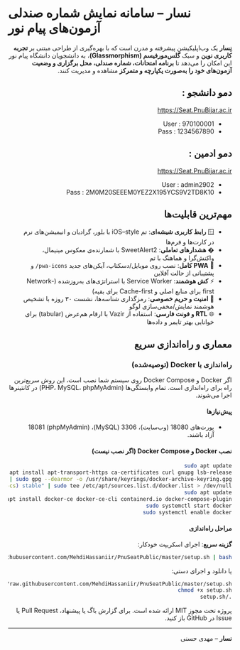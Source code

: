 # نسار – سامانه نمایش شماره صندلی آزمون‌های پیام نور

<div dir="rtl">

**نِسار** یک وب‌اپلیکیشن پیشرفته و مدرن است که با بهره‌گیری از طراحی مبتنی بر **تجربه کاربری نوین** و سبک **گلس‌مورفیسم (Glassmorphism)**، به دانشجویان دانشگاه پیام نور این امکان را می‌دهد تا **برنامه امتحانات، شماره صندلی، محل برگزاری و وضعیت آزمون‌های خود را به‌صورت یکپارچه و متمرکز** مشاهده و مدیریت کنند.

## دمو دانشجو :
https://Seat.PnuBijar.ac.ir

- User : 970100001
- Pass : 1234567890


## دمو ادمین :
https://Seat.PnuBijar.ac.ir

- User : admin2902
- Pass : 2M0M20SEEEM0YEZ2X195YCS9V2TD8K10

## مهم‌ترین قابلیت‌ها

- 🪟 **رابط کاربری شیشه‌ای**: تم iOS–style با بلور، گرادیان و انیمیشن‌های نرم در کارت‌ها و فرم‌ها
- � **هشدارهای تعاملی**: SweetAlert2 با شمارنده‌ی معکوس مینیمال، واکنش‌گرا و هماهنگ با تم
- 📱 **PWA کامل**: نصب روی موبایل/دسکتاپ، آیکن‌های جدید `pwa-icons/` و پشتیبانی از حالت آفلاین
- ⚡ **کش هوشمند**: Service Worker با استراتژی‌های به‌روزشده (Network-first برای منابع اصلی و Cache-first برای بقیه)
- 🔐 **امنیت و حریم خصوصی**: رمزگذاری شناسه‌ها، نشست ۳۰ روزه با تشخیص هوشمند نمایش/مخفی‌سازی لوگو
- 🌐 **RTL و فونت فارسی**: استفاده از Vazir با ارقام هم‌عرض (tabular) برای خوانایی بهتر تایمر و داده‌ها

## معماری و راه‌اندازی سریع

### راه‌اندازی با Docker (توصیه‌شده)

اگر Docker و Docker Compose روی سیستم شما نصب است، این روش سریع‌ترین راه برای راه‌اندازی است. تمام وابستگی‌ها (PHP، MySQL، phpMyAdmin) در کانتینرها اجرا می‌شوند.

#### پیش‌نیازها

- پورت‌های 18080 (وب‌سایت)، 3306 (MySQL)، 18081 (phpMyAdmin) آزاد باشند.

#### نصب Docker و Docker Compose (اگر نصب نیست)

```bash
sudo apt update
sudo apt install apt-transport-https ca-certificates curl gnupg lsb-release
curl -fsSL https://download.docker.com/linux/ubuntu/gpg | sudo gpg --dearmor -o /usr/share/keyrings/docker-archive-keyring.gpg
echo "deb [arch=$(dpkg --print-architecture) signed-by=/usr/share/keyrings/docker-archive-keyring.gpg] https://download.docker.com/linux/ubuntu $(lsb_release -cs) stable" | sudo tee /etc/apt/sources.list.d/docker.list > /dev/null
sudo apt update
sudo apt install docker-ce docker-ce-cli containerd.io docker-compose-plugin
sudo systemctl start docker
sudo systemctl enable docker
```

#### مراحل راه‌اندازی

**گزینه سریع**: اجرای اسکریپت خودکار:
```bash
curl -fsSL https://raw.githubusercontent.com/MehdiHassaniir/PnuSeatPublic/master/setup.sh | bash
```
یا دانلود و اجرای دستی:
```bash
wget https://raw.githubusercontent.com/MehdiHassaniir/PnuSeatPublic/master/setup.sh
chmod +x setup.sh
./setup.sh
```

پروژه تحت مجوز MIT ارائه شده است. برای گزارش باگ یا پیشنهاد، Pull Request یا Issue در GitHub باز کنید.

---

**نسار** – مهدی حسنی

</div>
